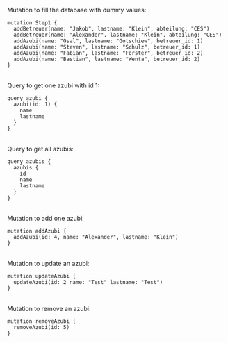 Mutation to fill the database with dummy values:
```
mutation Step1 {
  addBetreuer(name: "Jakob", lastname: "Klein", abteilung: "CES")
  addBetreuer(name: "Alexander", lastname: "Klein", abteilung: "CES")
  addAzubi(name: "Osal", lastname: "Gotschiew", betreuer_id: 1)
  addAzubi(name: "Steven", lastname: "Schulz", betreuer_id: 1)
  addAzubi(name: "Fabian", lastname: "Forster", betreuer_id: 2)
  addAzubi(name: "Bastian", lastname: "Wenta", betreuer_id: 2)
}
```
\
Query to get one azubi with id 1:
```
query azubi {
  azubi(id: 1) {
    name
    lastname
  }
}
```
\
Query to get all azubis:
```
query azubis {
  azubis {
    id
    name
    lastname
  }
}
```
\
Mutation to add one azubi:
```
mutation addAzubi {
  addAzubi(id: 4, name: "Alexander", lastname: "Klein")
}
```
\
Mutation to update an azubi:
```
mutation updateAzubi {
  updateAzubi(id: 2 name: "Test" lastname: "Test")
}
```
\
Mutation to remove an azubi:
```
mutation removeAzubi {
  removeAzubi(id: 5)
}
```